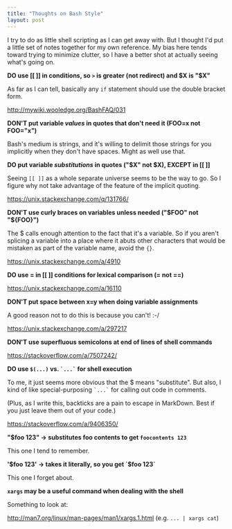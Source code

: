 ```yaml
---
title: "Thoughts on Bash Style"
layout: post
---
```


I try to do as little shell scripting as I can get away with.  But I thought
I'd put a little set of notes together for my own reference.  My bias here
tends toward trying to minimize clutter, so I have a better shot at actually
seeing what's going on.


**DO use [[ ]] in conditions, so `>` is greater (not redirect) and $X is "$X"**

As far as I can tell, basically any `if` statement should use the double
bracket form.

<http://mywiki.wooledge.org/BashFAQ/031>


**DON'T put variable *values* in quotes that don't need it (FOO=x not FOO="x")**

Bash's medium is strings, and it's willing to delimit those strings for you
implicitly when they don't have spaces.  Might as well use that.


**DO put variable *substitutions* in quotes ("$X" not $X), EXCEPT in [[ ]]**

Seeing `[[ ]]` as a whole separate universe seems to be the way to go.  So I
figure why not take advantage of the feature of the implicit quoting.

<https://unix.stackexchange.com/q/131766/>


**DON'T use curly braces on variables unless needed ("$FOO" not "${FOO}")**

The $ calls enough attention to the fact that it's a variable.  So if you
aren't splicing a variable into a place where it abuts other characters that
would be mistaken as part of the variable name, avoid the `{}`.

<https://unix.stackexchange.com/a/4910>


**DO use = in [[ ]] conditions for lexical comparison (= not ==)**

<https://unix.stackexchange.com/a/16110>


**DON'T put space between x=y when doing variable assignments**

A good reason not to do this is because you can't! :-/

<https://unix.stackexchange.com/a/297217>


**DON'T use superfluous semicolons at end of lines of shell commands**

<https://stackoverflow.com/a/7507242/>


**DO use `$(...)` vs. `` `...` `` for shell execution**

To me, it just seems more obvious that the $ means "substitute".  But also,
I kind of like special-purposing `` `...` `` for calling out code in comments.

(Plus, as I write this, backticks are a pain to escape in MarkDown.  Best if
you just leave them out of your code.)


<https://stackoverflow.com/a/9406350/>


**"$foo 123" -> substitutes foo contents to get `foocontents 123`**

This one I tend to remember.


**'$foo 123' -> takes it literally, so you get `$foo 123`**

This one I forget about.


**`xargs` may be a useful command when dealing with the shell**

Something to look at:

<http://man7.org/linux/man-pages/man1/xargs.1.html>  (e.g. `... | xargs cat`)
